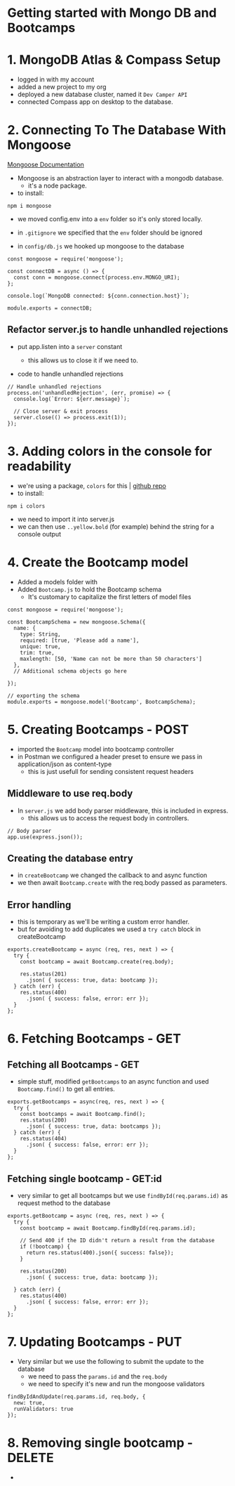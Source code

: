 # Getting started with Mongo DB and Bootcamps

# 1. MongoDB Atlas & Compass Setup
- logged in with my account
- added a new project to my org
- deployed a new database cluster, named it `Dev Camper API`
- connected Compass app on desktop to the database.

# 2. Connecting To The Database With Mongoose
[Mongoose Documentation](https://mongoosejs.com/docs/guide.html)

- Mongoose is an abstraction layer to interact with a mongodb database.
  - it's a node package.
- to install:
``` JS Terminal
npm i mongoose
```
- we moved config.env into a `env` folder so it's only stored locally. 
- in `.gitignore` we specified that the `env` folder should be ignored

- in `config/db.js` we hooked up mongoose to the database
``` JS db.js
const mongoose = require('mongoose');

const connectDB = async () => {
  const conn = mongoose.connect(process.env.MONGO_URI);
};

console.log(`MongoDB connected: ${conn.connection.host}`);

module.exports = connectDB;
```

## Refactor server.js to handle unhandled rejections
- put app.listen into a `server` constant
  - this allows us to close it if we need to.

- code to handle unhandled rejections
``` JS server.js
// Handle unhandled rejections
process.on('unhandledRejection', (err, promise) => {
  console.log(`Error: ${err.message}`);
  
  // Close server & exit process
  server.close(() => process.exit(1));
});
```

# 3. Adding colors in the console for readability
- we're using a package, `colors` for this | [github repo](https://github.com/Marak/colors.js)
- to install:
``` JS Terminal
npm i colors
```
- we need to import it into server.js
- we can then use `..yellow.bold` (for example) behind the string for a console output

# 4. Create the Bootcamp model
- Added a models folder with 
- Added `Bootcamp.js` to hold the Bootcamp schema
  - It's customary to capitalize the first letters of model files
``` JS models/Bootcamp.js
const mongoose = require('mongoose');

const BootcampSchema = new mongoose.Schema({
  name: {
    type: String,
    required: [true, 'Please add a name'],
    unique: true,
    trim: true,
    maxlength: [50, 'Name can not be more than 50 characters']
  },
  // Additional schema objects go here

});

// exporting the schema
module.exports = mongoose.model('Bootcamp', BootcampSchema);
```

# 5. Creating Bootcamps - POST
- imported the `Bootcamp` model into bootcamp controller
- in Postman we configured a header preset to ensure we pass in application/json as content-type
  - this is just usefull for sending consistent request headers

## Middleware to use req.body
- In `server.js` we add body parser middleware, this is included in express.
  - this allows us to access the request body in controllers.
``` JS server.js
// Body parser
app.use(express.json());
```

## Creating the database entry
- in `createBootcamp` we changed the callback to and async function
- we then await `Bootcamp.create` with the req.body passed as parameters.

## Error handling
- this is temporary as we'll be writing a custom error handler.
- but for avoiding to add duplicates we used a `try catch` block in createBootcamp 
``` JS controllers/bootcamps.js
exports.createBootcamp = async (req, res, next ) => {
  try {
    const bootcamp = await Bootcamp.create(req.body);
    
    res.status(201)
      .json( { success: true, data: bootcamp });
  } catch (err) {
    res.status(400)
      .json( { success: false, error: err });
  }
};
```

# 6. Fetching Bootcamps - GET
## Fetching all Bootcamps - GET
- simple stuff, modified `getBootcamps` to an async function and used `Bootcamp.find()` to get all entries.
``` JS controllers/bootcamps.js
exports.getBootcamps = async(req, res, next ) => {
  try {
    const bootcamps = await Bootcamp.find();
    res.status(200)
      .json( { success: true, data: bootcamps });
  } catch (err) {
    res.status(404)
      .json( { success: false, error: err });
  }
};
```
## Fetching single bootcamp - GET:id
- very similar to get all bootcamps but we use `findById(req.params.id)` as request method to the database
``` JS controllers.bootcamps.js
exports.getBootcamp = async (req, res, next ) => {
  try {
    const bootcamp = await Bootcamp.findById(req.params.id);

    // Send 400 if the ID didn't return a result from the database
    if (!bootcamp) {
      return res.status(400).json({ success: false});
    }

    res.status(200)
      .json( { success: true, data: bootcamp });

  } catch (err) {
    res.status(400)
      .json( { success: false, error: err });
  }
};
```

# 7. Updating Bootcamps - PUT
- Very similar but we use the following to submit the update to the database
  - we need to pass the `params.id` and the `req.body`
  - we need to specify it's new and run the mongoose validators
``` JS controllers/bootcamps.js | updateBootcamp()
findByIdAndUpdate(req.params.id, req.body, {
  new: true,
  runValidators: true
});
```

# 8. Removing single bootcamp - DELETE
- 













